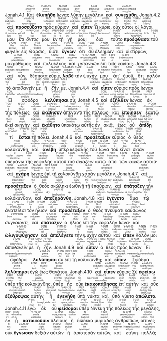 <rt>Jonah.4.1</rt> <RUBY><ruby><ruby>Καὶ<rt>καί</rt></ruby><rt>and;even</rt></ruby><rt>CONJ</rt></RUBY> <RUBY><ruby><ruby><strong>ἐλυπήθη</strong><rt>λυπέω</rt></ruby><rt>grieve</rt></ruby><rt>V-API-3S</rt></RUBY> <RUBY><ruby><ruby>Ιωνας<rt>Ἰωνᾶς</rt></ruby><rt>Iōnas;Ionas</rt></ruby><rt>N-NSM</rt></RUBY> <RUBY><ruby><ruby>λύπην<rt>λύπη</rt></ruby><rt>grief</rt></ruby><rt>N-ASF</rt></RUBY> <RUBY><ruby><ruby>μεγάλην<rt>μέγας</rt></ruby><rt>great;loud</rt></ruby><rt>A-ASF</rt></RUBY> <RUBY><ruby><ruby>καὶ<rt>καί</rt></ruby><rt>and;even</rt></ruby><rt>CONJ</rt></RUBY> <RUBY><ruby><ruby><strong>συνεχύθη.</strong><rt>συγχέω</rt></ruby><rt>confuse;confound</rt></ruby><rt>V-API-3S</rt></RUBY> <rt>Jonah.4.2</rt> <RUBY><ruby><ruby>καὶ<rt>καί</rt></ruby><rt>and;even</rt></ruby><rt>CONJ</rt></RUBY> <RUBY><ruby><ruby><strong>προσεύξατο</strong><rt>προσεύχομαι</rt></ruby><rt>pray</rt></ruby><rt>V-AMI-3S</rt></RUBY> <RUBY><ruby><ruby>πρὸς<rt>πρός</rt></ruby><rt>to;toward</rt></ruby><rt>PREP</rt></RUBY> <RUBY><ruby><ruby>κύριον<rt>κύριος</rt></ruby><rt>lord;master</rt></ruby><rt>N-ASM</rt></RUBY> <RUBY><ruby><ruby>καὶ<rt>καί</rt></ruby><rt>and;even</rt></ruby><rt>CONJ</rt></RUBY> <RUBY><ruby><ruby><strong>εἶπεν</strong><rt>ἔπω</rt></ruby><rt>say;speak</rt></ruby><rt>V-AAI-3S</rt></RUBY> <RUBY><ruby><ruby>Ὦ<rt>ὦ</rt></ruby><rt>oh!</rt></ruby><rt>I</rt></RUBY> <RUBY><ruby><ruby>κύριε,<rt>κύριος</rt></ruby><rt>lord;master</rt></ruby><rt>N-VSM</rt></RUBY> <RUBY><ruby><ruby>οὐχ<rt>οὐ</rt></ruby><rt>not</rt></ruby><rt>D</rt></RUBY> <RUBY><ruby><ruby>οὗτοι<rt>οὗτος</rt></ruby><rt>this;he</rt></ruby><rt>P-NPM</rt></RUBY> <RUBY><ruby><ruby>οἱ<rt>ὁ</rt></ruby><rt>the</rt></ruby><rt>T-NPM</rt></RUBY> <RUBY><ruby><ruby>λόγοι<rt>λόγος</rt></ruby><rt>word;log</rt></ruby><rt>N-NPM</rt></RUBY> <RUBY><ruby><ruby>μου<rt>ἐγώ</rt></ruby><rt>of me;mine</rt></ruby><rt>P-1GS</rt></RUBY> <RUBY><ruby><ruby>ἔτι<rt>ἔτι</rt></ruby><rt>yet;still</rt></ruby><rt>D</rt></RUBY> <RUBY><ruby><ruby><em>ὄντος</em><rt>εἰμί</rt></ruby><rt>be</rt></ruby><rt>V-PAP-GSM</rt></RUBY> <RUBY><ruby><ruby>μου<rt>ἐγώ</rt></ruby><rt>of me;mine</rt></ruby><rt>P-1GS</rt></RUBY> <RUBY><ruby><ruby>ἐν<rt>ἐν</rt></ruby><rt>in</rt></ruby><rt>PREP</rt></RUBY> <RUBY><ruby><ruby>τῇ<rt>ὁ</rt></ruby><rt>the</rt></ruby><rt>T-DSF</rt></RUBY> <RUBY><ruby><ruby>γῇ<rt>γῆ</rt></ruby><rt>earth;land</rt></ruby><rt>N-DSF</rt></RUBY> <RUBY><ruby><ruby>μου;<rt>ἐγώ</rt></ruby><rt>of me;mine</rt></ruby><rt>P-1GS</rt></RUBY> <RUBY><ruby><ruby>διὰ<rt>διά</rt></ruby><rt>through;because of</rt></ruby><rt>PREP</rt></RUBY> <RUBY><ruby><ruby>τοῦτο<rt>οὗτος</rt></ruby><rt>this;he</rt></ruby><rt>P-ASN</rt></RUBY> <RUBY><ruby><ruby><strong>προέφθασα</strong><rt>προφθάνω</rt></ruby><rt>anticipate;spring forth</rt></ruby><rt>V-AAI-1S</rt></RUBY> <RUBY><ruby><ruby>τοῦ<rt>ὁ</rt></ruby><rt>the</rt></ruby><rt>T-GSN</rt></RUBY> <RUBY><ruby><ruby><em>φυγεῖν</em><rt>φεύγω</rt></ruby><rt>flee</rt></ruby><rt>V-AAN</rt></RUBY> <RUBY><ruby><ruby>εἰς<rt>εἰς</rt></ruby><rt>into;for</rt></ruby><rt>PREP</rt></RUBY> <RUBY><ruby><ruby>Θαρσις,<rt>Θαρσις</rt></ruby><rt>Tharsis</rt></ruby><rt>N-AS</rt></RUBY> <RUBY><ruby><ruby>διότι<rt>διότι</rt></ruby><rt>because;that</rt></ruby><rt>CONJ</rt></RUBY> <RUBY><ruby><ruby><strong>ἔγνων</strong><rt>γινώσκω</rt></ruby><rt>know</rt></ruby><rt>V-AAI-1S</rt></RUBY> <RUBY><ruby><ruby>ὅτι<rt>ὅτι</rt></ruby><rt>since;that</rt></ruby><rt>CONJ</rt></RUBY> <RUBY><ruby><ruby>σὺ<rt>σύ</rt></ruby><rt>you</rt></ruby><rt>P-2NS</rt></RUBY> <RUBY><ruby><ruby>ἐλεήμων<rt>ἐλεήμων</rt></ruby><rt>merciful</rt></ruby><rt>A-NSM</rt></RUBY> <RUBY><ruby><ruby>καὶ<rt>καί</rt></ruby><rt>and;even</rt></ruby><rt>CONJ</rt></RUBY> <RUBY><ruby><ruby>οἰκτίρμων,<rt>οἰκτίρμων</rt></ruby><rt>compassionate</rt></ruby><rt>A-NSM</rt></RUBY> <RUBY><ruby><ruby>μακρόθυμος<rt>μακρόθυμος</rt></ruby><rt>patient</rt></ruby><rt>A-NSM</rt></RUBY> <RUBY><ruby><ruby>καὶ<rt>καί</rt></ruby><rt>and;even</rt></ruby><rt>CONJ</rt></RUBY> <RUBY><ruby><ruby>πολυέλεος<rt>πολυέλεος</rt></ruby><rt>very merciful</rt></ruby><rt>A-NSM</rt></RUBY> <RUBY><ruby><ruby>καὶ<rt>καί</rt></ruby><rt>and;even</rt></ruby><rt>CONJ</rt></RUBY> <RUBY><ruby><ruby><em>μετανοῶν</em><rt>μετανοέω</rt></ruby><rt>reconsider;yield</rt></ruby><rt>V-PAP-NSM</rt></RUBY> <RUBY><ruby><ruby>ἐπὶ<rt>ἐπί</rt></ruby><rt>in;on</rt></ruby><rt>PREP</rt></RUBY> <RUBY><ruby><ruby>ταῖς<rt>ὁ</rt></ruby><rt>the</rt></ruby><rt>T-DPF</rt></RUBY> <RUBY><ruby><ruby>κακίαις.<rt>κακία</rt></ruby><rt>badness;vice</rt></ruby><rt>N-DPF</rt></RUBY> <rt>Jonah.4.3</rt> <RUBY><ruby><ruby>καὶ<rt>καί</rt></ruby><rt>and;even</rt></ruby><rt>CONJ</rt></RUBY> <RUBY><ruby><ruby>νῦν,<rt>νῦν</rt></ruby><rt>now;present</rt></ruby><rt>D</rt></RUBY> <RUBY><ruby><ruby>δέσποτα<rt>δεσπότης</rt></ruby><rt>master</rt></ruby><rt>N-VSM</rt></RUBY> <RUBY><ruby><ruby>κύριε,<rt>κύριος</rt></ruby><rt>lord;master</rt></ruby><rt>N-VSM</rt></RUBY> <RUBY><ruby><ruby><strong>λαβὲ</strong><rt>λαμβάνω</rt></ruby><rt>take;get</rt></ruby><rt>V-AAM-2S</rt></RUBY> <RUBY><ruby><ruby>τὴν<rt>ὁ</rt></ruby><rt>the</rt></ruby><rt>T-ASF</rt></RUBY> <RUBY><ruby><ruby>ψυχήν<rt>ψυχή</rt></ruby><rt>soul</rt></ruby><rt>N-ASF</rt></RUBY> <RUBY><ruby><ruby>μου<rt>ἐγώ</rt></ruby><rt>of me;mine</rt></ruby><rt>P-1GS</rt></RUBY> <RUBY><ruby><ruby>ἀπ᾽<rt>ἀπό</rt></ruby><rt>from;away</rt></ruby><rt>PREP</rt></RUBY> <RUBY><ruby><ruby>ἐμοῦ,<rt>ἐγώ</rt></ruby><rt>my</rt></ruby><rt>P-1GS</rt></RUBY> <RUBY><ruby><ruby>ὅτι<rt>ὅτι</rt></ruby><rt>since;that</rt></ruby><rt>CONJ</rt></RUBY> <RUBY><ruby><ruby>καλὸν<rt>καλός</rt></ruby><rt>fine;fair</rt></ruby><rt>A-NSN</rt></RUBY> <RUBY><ruby><ruby>τὸ<rt>ὁ</rt></ruby><rt>the</rt></ruby><rt>T-NSN</rt></RUBY> <RUBY><ruby><ruby><em>ἀποθανεῖν</em><rt>ἀποθνήσκω</rt></ruby><rt>die</rt></ruby><rt>V-AAN</rt></RUBY> <RUBY><ruby><ruby>με<rt>ἐγώ</rt></ruby><rt>me</rt></ruby><rt>P-1AS</rt></RUBY> <RUBY><ruby><ruby>ἢ<rt>ἤ</rt></ruby><rt>or;than</rt></ruby><rt>CONJ</rt></RUBY> <RUBY><ruby><ruby><em>ζῆν</em><rt>ζάω</rt></ruby><rt>live;alive</rt></ruby><rt>V-PAN</rt></RUBY> <RUBY><ruby><ruby>με.<rt>ἐγώ</rt></ruby><rt>me</rt></ruby><rt>P-1AS</rt></RUBY> <rt>Jonah.4.4</rt> <RUBY><ruby><ruby>καὶ<rt>καί</rt></ruby><rt>and;even</rt></ruby><rt>CONJ</rt></RUBY> <RUBY><ruby><ruby><strong>εἶπεν</strong><rt>ἔπω</rt></ruby><rt>say;speak</rt></ruby><rt>V-AAI-3S</rt></RUBY> <RUBY><ruby><ruby>κύριος<rt>κύριος</rt></ruby><rt>lord;master</rt></ruby><rt>N-NSM</rt></RUBY> <RUBY><ruby><ruby>πρὸς<rt>πρός</rt></ruby><rt>to;toward</rt></ruby><rt>PREP</rt></RUBY> <RUBY><ruby><ruby>Ιωναν<rt>Ἰωνᾶς</rt></ruby><rt>Iōnas;Ionas</rt></ruby><rt>N-ASM</rt></RUBY> <RUBY><ruby><ruby>Εἰ<rt>εἰ</rt></ruby><rt>if;whether</rt></ruby><rt>CONJ</rt></RUBY> <RUBY><ruby><ruby>σφόδρα<rt>σφόδρα</rt></ruby><rt>vehemently;tremendously</rt></ruby><rt>D</rt></RUBY> <RUBY><ruby><ruby><strong>λελύπησαι</strong><rt>λυπέω</rt></ruby><rt>grieve</rt></ruby><rt>V-RMI-2S</rt></RUBY> <RUBY><ruby><ruby>σύ;<rt>σύ</rt></ruby><rt>you</rt></ruby><rt>P-2NS</rt></RUBY> <rt>Jonah.4.5</rt> <RUBY><ruby><ruby>καὶ<rt>καί</rt></ruby><rt>and;even</rt></ruby><rt>CONJ</rt></RUBY> <RUBY><ruby><ruby><strong>ἐξῆλθεν</strong><rt>ἐξέρχομαι</rt></ruby><rt>come out;go out</rt></ruby><rt>V-AAI-3S</rt></RUBY> <RUBY><ruby><ruby>Ιωνας<rt>Ἰωνᾶς</rt></ruby><rt>Iōnas;Ionas</rt></ruby><rt>N-NSM</rt></RUBY> <RUBY><ruby><ruby>ἐκ<rt>ἐκ</rt></ruby><rt>from;out of</rt></ruby><rt>PREP</rt></RUBY> <RUBY><ruby><ruby>τῆς<rt>ὁ</rt></ruby><rt>the</rt></ruby><rt>T-GSF</rt></RUBY> <RUBY><ruby><ruby>πόλεως<rt>πόλις</rt></ruby><rt>city</rt></ruby><rt>N-GSF</rt></RUBY> <RUBY><ruby><ruby>καὶ<rt>καί</rt></ruby><rt>and;even</rt></ruby><rt>CONJ</rt></RUBY> <RUBY><ruby><ruby><strong>ἐκάθισεν</strong><rt>καθίζω</rt></ruby><rt>sit down;seat</rt></ruby><rt>V-AAI-3S</rt></RUBY> <RUBY><ruby><ruby>ἀπέναντι<rt>ἀπέναντι</rt></ruby><rt>before;contrary</rt></ruby><rt>PREP</rt></RUBY> <RUBY><ruby><ruby>τῆς<rt>ὁ</rt></ruby><rt>the</rt></ruby><rt>T-GSF</rt></RUBY> <RUBY><ruby><ruby>πόλεως·<rt>πόλις</rt></ruby><rt>city</rt></ruby><rt>N-GSF</rt></RUBY> <RUBY><ruby><ruby>καὶ<rt>καί</rt></ruby><rt>and;even</rt></ruby><rt>CONJ</rt></RUBY> <RUBY><ruby><ruby><strong>ἐποίησεν</strong><rt>ποιέω</rt></ruby><rt>do;make</rt></ruby><rt>V-AAI-3S</rt></RUBY> <RUBY><ruby><ruby>ἑαυτῷ<rt>ἑαυτοῦ</rt></ruby><rt>of himself;his own</rt></ruby><rt>P-DSM</rt></RUBY> <RUBY><ruby><ruby>ἐκεῖ<rt>ἐκεῖ</rt></ruby><rt>there</rt></ruby><rt>D</rt></RUBY> <RUBY><ruby><ruby>σκηνὴν<rt>σκηνή</rt></ruby><rt>tent</rt></ruby><rt>N-ASF</rt></RUBY> <RUBY><ruby><ruby>καὶ<rt>καί</rt></ruby><rt>and;even</rt></ruby><rt>CONJ</rt></RUBY> <RUBY><ruby><ruby><strong>ἐκάθητο</strong><rt>κάθημαι</rt></ruby><rt>sit;settle</rt></ruby><rt>V-IMI-3S</rt></RUBY> <RUBY><ruby><ruby>ὑποκάτω<rt>ὑποκάτω</rt></ruby><rt>underneath</rt></ruby><rt>PREP</rt></RUBY> <RUBY><ruby><ruby>αὐτῆς<rt>αὐτός</rt></ruby><rt>he;him</rt></ruby><rt>P-GSF</rt></RUBY> <RUBY><ruby><ruby>ἐν<rt>ἐν</rt></ruby><rt>in</rt></ruby><rt>PREP</rt></RUBY> <RUBY><ruby><ruby>σκιᾷ,<rt>σκιά</rt></ruby><rt>shadow;shade</rt></ruby><rt>N-DSF</rt></RUBY> <RUBY><ruby><ruby>ἕως<rt>ἕως</rt></ruby><rt>till;until</rt></ruby><rt>PREP</rt></RUBY> <RUBY><ruby><ruby>οὗ<rt>ὅς, ἥ</rt></ruby><rt>who;what</rt></ruby><rt>R-GSM</rt></RUBY> <RUBY><ruby><ruby><strong>ἀπίδῃ</strong><rt>ἀφοράω</rt></ruby><rt>have full view</rt></ruby><rt>V-AAS-3S</rt></RUBY> <RUBY><ruby><ruby>τί<rt>τίς</rt></ruby><rt>who?;what?</rt></ruby><rt>I-ASN</rt></RUBY> <RUBY><ruby><ruby><strong>ἔσται</strong><rt>εἰμί</rt></ruby><rt>be</rt></ruby><rt>V-FMI-3S</rt></RUBY> <RUBY><ruby><ruby>τῇ<rt>ὁ</rt></ruby><rt>the</rt></ruby><rt>T-DSF</rt></RUBY> <RUBY><ruby><ruby>πόλει.<rt>πόλις</rt></ruby><rt>city</rt></ruby><rt>N-DSF</rt></RUBY> <rt>Jonah.4.6</rt> <RUBY><ruby><ruby>καὶ<rt>καί</rt></ruby><rt>and;even</rt></ruby><rt>CONJ</rt></RUBY> <RUBY><ruby><ruby><strong>προσέταξεν</strong><rt>προστάσσω</rt></ruby><rt>ordain;order</rt></ruby><rt>V-AAI-3S</rt></RUBY> <RUBY><ruby><ruby>κύριος<rt>κύριος</rt></ruby><rt>lord;master</rt></ruby><rt>N-NSM</rt></RUBY> <RUBY><ruby><ruby>ὁ<rt>ὁ</rt></ruby><rt>the</rt></ruby><rt>T-NSM</rt></RUBY> <RUBY><ruby><ruby>θεὸς<rt>θεός</rt></ruby><rt>God</rt></ruby><rt>N-NSM</rt></RUBY> <RUBY><ruby><ruby>κολοκύνθῃ,<rt>κολόκυνθα</rt></ruby><rt>gourd</rt></ruby><rt>N-DSF</rt></RUBY> <RUBY><ruby><ruby>καὶ<rt>καί</rt></ruby><rt>and;even</rt></ruby><rt>CONJ</rt></RUBY> <RUBY><ruby><ruby><strong>ἀνέβη</strong><rt>ἀναβαίνω</rt></ruby><rt>step up;ascend</rt></ruby><rt>V-AAI-3S</rt></RUBY> <RUBY><ruby><ruby>ὑπὲρ<rt>ὑπέρ</rt></ruby><rt>over;for</rt></ruby><rt>PREP</rt></RUBY> <RUBY><ruby><ruby>κεφαλῆς<rt>κεφαλή</rt></ruby><rt>head;top</rt></ruby><rt>N-GSF</rt></RUBY> <RUBY><ruby><ruby>τοῦ<rt>ὁ</rt></ruby><rt>the</rt></ruby><rt>T-GSM</rt></RUBY> <RUBY><ruby><ruby>Ιωνα<rt>Ἰωνᾶς</rt></ruby><rt>Iōnas;Ionas</rt></ruby><rt>N-GSM</rt></RUBY> <RUBY><ruby><ruby>τοῦ<rt>ὁ</rt></ruby><rt>the</rt></ruby><rt>T-GSN</rt></RUBY> <RUBY><ruby><ruby><em>εἶναι</em><rt>εἰμί</rt></ruby><rt>be</rt></ruby><rt>V-PAN</rt></RUBY> <RUBY><ruby><ruby>σκιὰν<rt>σκιά</rt></ruby><rt>shadow;shade</rt></ruby><rt>N-ASF</rt></RUBY> <RUBY><ruby><ruby>ὑπεράνω<rt>ὑπεράνω</rt></ruby><rt>up/far above</rt></ruby><rt>D</rt></RUBY> <RUBY><ruby><ruby>τῆς<rt>ὁ</rt></ruby><rt>the</rt></ruby><rt>T-GSF</rt></RUBY> <RUBY><ruby><ruby>κεφαλῆς<rt>κεφαλή</rt></ruby><rt>head;top</rt></ruby><rt>N-GSF</rt></RUBY> <RUBY><ruby><ruby>αὐτοῦ<rt>αὐτός</rt></ruby><rt>he;him</rt></ruby><rt>P-GSM</rt></RUBY> <RUBY><ruby><ruby>τοῦ<rt>ὁ</rt></ruby><rt>the</rt></ruby><rt>T-GSN</rt></RUBY> <RUBY><ruby><ruby><em>σκιάζειν</em><rt>σκιάζω</rt></ruby><rt>overshadow</rt></ruby><rt>V-PAN</rt></RUBY> <RUBY><ruby><ruby>αὐτῷ<rt>αὐτός</rt></ruby><rt>he;him</rt></ruby><rt>P-DSM</rt></RUBY> <RUBY><ruby><ruby>ἀπὸ<rt>ἀπό</rt></ruby><rt>from;away</rt></ruby><rt>PREP</rt></RUBY> <RUBY><ruby><ruby>τῶν<rt>ὁ</rt></ruby><rt>the</rt></ruby><rt>T-GPN</rt></RUBY> <RUBY><ruby><ruby>κακῶν<rt>κακός</rt></ruby><rt>bad;ugly</rt></ruby><rt>A-GPN</rt></RUBY> <RUBY><ruby><ruby>αὐτοῦ·<rt>αὐτός</rt></ruby><rt>he;him</rt></ruby><rt>P-GSM</rt></RUBY> <RUBY><ruby><ruby>καὶ<rt>καί</rt></ruby><rt>and;even</rt></ruby><rt>CONJ</rt></RUBY> <RUBY><ruby><ruby><strong>ἐχάρη</strong><rt>χαίρω</rt></ruby><rt>rejoice;hail</rt></ruby><rt>V-API-3S</rt></RUBY> <RUBY><ruby><ruby>Ιωνας<rt>Ἰωνᾶς</rt></ruby><rt>Iōnas;Ionas</rt></ruby><rt>N-NSM</rt></RUBY> <RUBY><ruby><ruby>ἐπὶ<rt>ἐπί</rt></ruby><rt>in;on</rt></ruby><rt>PREP</rt></RUBY> <RUBY><ruby><ruby>τῇ<rt>ὁ</rt></ruby><rt>the</rt></ruby><rt>T-DSF</rt></RUBY> <RUBY><ruby><ruby>κολοκύνθῃ<rt>κολόκυνθα</rt></ruby><rt>gourd</rt></ruby><rt>N-DSF</rt></RUBY> <RUBY><ruby><ruby>χαρὰν<rt>χαρά</rt></ruby><rt>joy</rt></ruby><rt>N-ASF</rt></RUBY> <RUBY><ruby><ruby>μεγάλην.<rt>μέγας</rt></ruby><rt>great;loud</rt></ruby><rt>A-ASF</rt></RUBY> <rt>Jonah.4.7</rt> <RUBY><ruby><ruby>καὶ<rt>καί</rt></ruby><rt>and;even</rt></ruby><rt>CONJ</rt></RUBY> <RUBY><ruby><ruby><strong>προσέταξεν</strong><rt>προστάσσω</rt></ruby><rt>ordain;order</rt></ruby><rt>V-AAI-3S</rt></RUBY> <RUBY><ruby><ruby>ὁ<rt>ὁ</rt></ruby><rt>the</rt></ruby><rt>T-NSM</rt></RUBY> <RUBY><ruby><ruby>θεὸς<rt>θεός</rt></ruby><rt>God</rt></ruby><rt>N-NSM</rt></RUBY> <RUBY><ruby><ruby>σκώληκι<rt>σκώληξ</rt></ruby><rt>worm</rt></ruby><rt>N-DSM</rt></RUBY> <RUBY><ruby><ruby>ἑωθινῇ<rt>ἑωθινός</rt></ruby><rt>early</rt></ruby><rt>A-DSF</rt></RUBY> <RUBY><ruby><ruby>τῇ<rt>ὁ</rt></ruby><rt>the</rt></ruby><rt>T-DSF</rt></RUBY> <RUBY><ruby><ruby>ἐπαύριον,<rt>ἐπαύριον</rt></ruby><rt>tomorrow;next day</rt></ruby><rt>D</rt></RUBY> <RUBY><ruby><ruby>καὶ<rt>καί</rt></ruby><rt>and;even</rt></ruby><rt>CONJ</rt></RUBY> <RUBY><ruby><ruby><strong>ἐπάταξεν</strong><rt>πατάσσω</rt></ruby><rt>pat;impact</rt></ruby><rt>V-AAI-3S</rt></RUBY> <RUBY><ruby><ruby>τὴν<rt>ὁ</rt></ruby><rt>the</rt></ruby><rt>T-ASF</rt></RUBY> <RUBY><ruby><ruby>κολόκυνθαν,<rt>κολόκυνθα</rt></ruby><rt>gourd</rt></ruby><rt>N-ASF</rt></RUBY> <RUBY><ruby><ruby>καὶ<rt>καί</rt></ruby><rt>and;even</rt></ruby><rt>CONJ</rt></RUBY> <RUBY><ruby><ruby><strong>ἀπεξηράνθη.</strong><rt>ἀποξηραίνω</rt></ruby><rt>dry up</rt></ruby><rt>V-API-3S</rt></RUBY> <rt>Jonah.4.8</rt> <RUBY><ruby><ruby>καὶ<rt>καί</rt></ruby><rt>and;even</rt></ruby><rt>CONJ</rt></RUBY> <RUBY><ruby><ruby><strong>ἐγένετο</strong><rt>γίνομαι</rt></ruby><rt>happen;become</rt></ruby><rt>V-AMI-3S</rt></RUBY> <RUBY><ruby><ruby>ἅμα<rt>ἅμα</rt></ruby><rt>at once;together</rt></ruby><rt>D</rt></RUBY> <RUBY><ruby><ruby>τῷ<rt>ὁ</rt></ruby><rt>the</rt></ruby><rt>T-DSN</rt></RUBY> <RUBY><ruby><ruby><em>ἀνατεῖλαι</em><rt>ἀνατέλλω</rt></ruby><rt>spring up;rise</rt></ruby><rt>V-AAN</rt></RUBY> <RUBY><ruby><ruby>τὸν<rt>ὁ</rt></ruby><rt>the</rt></ruby><rt>T-ASM</rt></RUBY> <RUBY><ruby><ruby>ἥλιον<rt>ἥλιος</rt></ruby><rt>sun</rt></ruby><rt>N-ASM</rt></RUBY> <RUBY><ruby><ruby>καὶ<rt>καί</rt></ruby><rt>and;even</rt></ruby><rt>CONJ</rt></RUBY> <RUBY><ruby><ruby><strong>προσέταξεν</strong><rt>προστάσσω</rt></ruby><rt>ordain;order</rt></ruby><rt>V-AAI-3S</rt></RUBY> <RUBY><ruby><ruby>ὁ<rt>ὁ</rt></ruby><rt>the</rt></ruby><rt>T-NSM</rt></RUBY> <RUBY><ruby><ruby>θεὸς<rt>θεός</rt></ruby><rt>God</rt></ruby><rt>N-NSM</rt></RUBY> <RUBY><ruby><ruby>πνεύματι<rt>πνεῦμα</rt></ruby><rt>spirit;wind</rt></ruby><rt>N-DSN</rt></RUBY> <RUBY><ruby><ruby>καύσωνος<rt>καύσων</rt></ruby><rt>scorching heat</rt></ruby><rt>N-GSM</rt></RUBY> <RUBY><ruby><ruby><em>συγκαίοντι,</em><rt>συγκαίω</rt></ruby><rt>burn up</rt></ruby><rt>V-PAP-DSN</rt></RUBY> <RUBY><ruby><ruby>καὶ<rt>καί</rt></ruby><rt>and;even</rt></ruby><rt>CONJ</rt></RUBY> <RUBY><ruby><ruby><strong>ἐπάταξεν</strong><rt>πατάσσω</rt></ruby><rt>pat;impact</rt></ruby><rt>V-AAI-3S</rt></RUBY> <RUBY><ruby><ruby>ὁ<rt>ὁ</rt></ruby><rt>the</rt></ruby><rt>T-NSM</rt></RUBY> <RUBY><ruby><ruby>ἥλιος<rt>ἥλιος</rt></ruby><rt>sun</rt></ruby><rt>N-NSM</rt></RUBY> <RUBY><ruby><ruby>ἐπὶ<rt>ἐπί</rt></ruby><rt>in;on</rt></ruby><rt>PREP</rt></RUBY> <RUBY><ruby><ruby>τὴν<rt>ὁ</rt></ruby><rt>the</rt></ruby><rt>T-ASF</rt></RUBY> <RUBY><ruby><ruby>κεφαλὴν<rt>κεφαλή</rt></ruby><rt>head;top</rt></ruby><rt>N-ASF</rt></RUBY> <RUBY><ruby><ruby>Ιωνα·<rt>Ἰωνᾶς</rt></ruby><rt>Iōnas;Ionas</rt></ruby><rt>N-GSM</rt></RUBY> <RUBY><ruby><ruby>καὶ<rt>καί</rt></ruby><rt>and;even</rt></ruby><rt>CONJ</rt></RUBY> <RUBY><ruby><ruby><strong>ὠλιγοψύχησεν</strong><rt>ὀλιγοψύχω</rt></ruby><rt>faint</rt></ruby><rt>V-AAI-3S</rt></RUBY> <RUBY><ruby><ruby>καὶ<rt>καί</rt></ruby><rt>and;even</rt></ruby><rt>CONJ</rt></RUBY> <RUBY><ruby><ruby><strong>ἀπελέγετο</strong><rt>ἀπολέγω</rt></ruby><rt>renounce</rt></ruby><rt>V-IMI-3S</rt></RUBY> <RUBY><ruby><ruby>τὴν<rt>ὁ</rt></ruby><rt>the</rt></ruby><rt>T-ASF</rt></RUBY> <RUBY><ruby><ruby>ψυχὴν<rt>ψυχή</rt></ruby><rt>soul</rt></ruby><rt>N-ASF</rt></RUBY> <RUBY><ruby><ruby>αὐτοῦ<rt>αὐτός</rt></ruby><rt>he;him</rt></ruby><rt>P-GSM</rt></RUBY> <RUBY><ruby><ruby>καὶ<rt>καί</rt></ruby><rt>and;even</rt></ruby><rt>CONJ</rt></RUBY> <RUBY><ruby><ruby><strong>εἶπεν</strong><rt>ἔπω</rt></ruby><rt>say;speak</rt></ruby><rt>V-AAI-3S</rt></RUBY> <RUBY><ruby><ruby>Καλόν<rt>καλός</rt></ruby><rt>fine;fair</rt></ruby><rt>A-NSN</rt></RUBY> <RUBY><ruby><ruby>μοι<rt>ἐγώ</rt></ruby><rt>me</rt></ruby><rt>P-1DS</rt></RUBY> <RUBY><ruby><ruby><em>ἀποθανεῖν</em><rt>ἀποθνήσκω</rt></ruby><rt>die</rt></ruby><rt>V-AAN</rt></RUBY> <RUBY><ruby><ruby>με<rt>ἐγώ</rt></ruby><rt>me</rt></ruby><rt>P-1AS</rt></RUBY> <RUBY><ruby><ruby>ἢ<rt>ἤ</rt></ruby><rt>or;than</rt></ruby><rt>CONJ</rt></RUBY> <RUBY><ruby><ruby><em>ζῆν.</em><rt>ζάω</rt></ruby><rt>live;alive</rt></ruby><rt>V-PAN</rt></RUBY> <rt>Jonah.4.9</rt> <RUBY><ruby><ruby>καὶ<rt>καί</rt></ruby><rt>and;even</rt></ruby><rt>CONJ</rt></RUBY> <RUBY><ruby><ruby><strong>εἶπεν</strong><rt>ἔπω</rt></ruby><rt>say;speak</rt></ruby><rt>V-AAI-3S</rt></RUBY> <RUBY><ruby><ruby>ὁ<rt>ὁ</rt></ruby><rt>the</rt></ruby><rt>T-NSM</rt></RUBY> <RUBY><ruby><ruby>θεὸς<rt>θεός</rt></ruby><rt>God</rt></ruby><rt>N-NSM</rt></RUBY> <RUBY><ruby><ruby>πρὸς<rt>πρός</rt></ruby><rt>to;toward</rt></ruby><rt>PREP</rt></RUBY> <RUBY><ruby><ruby>Ιωναν<rt>Ἰωνᾶς</rt></ruby><rt>Iōnas;Ionas</rt></ruby><rt>N-ASM</rt></RUBY> <RUBY><ruby><ruby>Εἰ<rt>εἰ</rt></ruby><rt>if;whether</rt></ruby><rt>CONJ</rt></RUBY> <RUBY><ruby><ruby>σφόδρα<rt>σφόδρα</rt></ruby><rt>vehemently;tremendously</rt></ruby><rt>D</rt></RUBY> <RUBY><ruby><ruby><strong>λελύπησαι</strong><rt>λυπέω</rt></ruby><rt>grieve</rt></ruby><rt>V-RMI-2S</rt></RUBY> <RUBY><ruby><ruby>σὺ<rt>σύ</rt></ruby><rt>you</rt></ruby><rt>P-2NS</rt></RUBY> <RUBY><ruby><ruby>ἐπὶ<rt>ἐπί</rt></ruby><rt>in;on</rt></ruby><rt>PREP</rt></RUBY> <RUBY><ruby><ruby>τῇ<rt>ὁ</rt></ruby><rt>the</rt></ruby><rt>T-DSF</rt></RUBY> <RUBY><ruby><ruby>κολοκύνθῃ;<rt>κολόκυνθα</rt></ruby><rt>gourd</rt></ruby><rt>N-DSF</rt></RUBY> <RUBY><ruby><ruby>καὶ<rt>καί</rt></ruby><rt>and;even</rt></ruby><rt>CONJ</rt></RUBY> <RUBY><ruby><ruby><strong>εἶπεν</strong><rt>ἔπω</rt></ruby><rt>say;speak</rt></ruby><rt>V-AAI-3S</rt></RUBY> <RUBY><ruby><ruby>Σφόδρα<rt>σφόδρα</rt></ruby><rt>vehemently;tremendously</rt></ruby><rt>D</rt></RUBY> <RUBY><ruby><ruby><strong>λελύπημαι</strong><rt>λυπέω</rt></ruby><rt>grieve</rt></ruby><rt>V-RMI-1S</rt></RUBY> <RUBY><ruby><ruby>ἐγὼ<rt>ἐγώ</rt></ruby><rt>I</rt></ruby><rt>P-1NS</rt></RUBY> <RUBY><ruby><ruby>ἕως<rt>ἕως</rt></ruby><rt>till;until</rt></ruby><rt>PREP</rt></RUBY> <RUBY><ruby><ruby>θανάτου.<rt>θάνατος</rt></ruby><rt>death</rt></ruby><rt>N-GSM</rt></RUBY> <rt>Jonah.4.10</rt> <RUBY><ruby><ruby>καὶ<rt>καί</rt></ruby><rt>and;even</rt></ruby><rt>CONJ</rt></RUBY> <RUBY><ruby><ruby><strong>εἶπεν</strong><rt>ἔπω</rt></ruby><rt>say;speak</rt></ruby><rt>V-AAI-3S</rt></RUBY> <RUBY><ruby><ruby>κύριος<rt>κύριος</rt></ruby><rt>lord;master</rt></ruby><rt>N-NSM</rt></RUBY> <RUBY><ruby><ruby>Σὺ<rt>σύ</rt></ruby><rt>you</rt></ruby><rt>P-2NS</rt></RUBY> <RUBY><ruby><ruby><strong>ἐφείσω</strong><rt>φείδομαι</rt></ruby><rt>spare;refrain</rt></ruby><rt>V-AMI-2S</rt></RUBY> <RUBY><ruby><ruby>ὑπὲρ<rt>ὑπέρ</rt></ruby><rt>over;for</rt></ruby><rt>PREP</rt></RUBY> <RUBY><ruby><ruby>τῆς<rt>ὁ</rt></ruby><rt>the</rt></ruby><rt>T-GSF</rt></RUBY> <RUBY><ruby><ruby>κολοκύνθης,<rt>κολόκυνθα</rt></ruby><rt>gourd</rt></ruby><rt>N-GSF</rt></RUBY> <RUBY><ruby><ruby>ὑπὲρ<rt>ὑπέρ</rt></ruby><rt>over;for</rt></ruby><rt>PREP</rt></RUBY> <RUBY><ruby><ruby>ἧς<rt>ὅς, ἥ</rt></ruby><rt>who;what</rt></ruby><rt>R-GSF</rt></RUBY> <RUBY><ruby><ruby>οὐκ<rt>οὐ</rt></ruby><rt>not</rt></ruby><rt>D</rt></RUBY> <RUBY><ruby><ruby><strong>ἐκακοπάθησας</strong><rt>κακοπαθέω</rt></ruby><rt>experience bad;suffer</rt></ruby><rt>V-AAI-2S</rt></RUBY> <RUBY><ruby><ruby>ἐπ᾽<rt>ἐπί</rt></ruby><rt>in;on</rt></ruby><rt>PREP</rt></RUBY> <RUBY><ruby><ruby>αὐτὴν<rt>αὐτός</rt></ruby><rt>he;him</rt></ruby><rt>P-ASF</rt></RUBY> <RUBY><ruby><ruby>καὶ<rt>καί</rt></ruby><rt>and;even</rt></ruby><rt>CONJ</rt></RUBY> <RUBY><ruby><ruby>οὐκ<rt>οὐ</rt></ruby><rt>not</rt></ruby><rt>D</rt></RUBY> <RUBY><ruby><ruby><strong>ἐξέθρεψας</strong><rt>ἐκτρέφω</rt></ruby><rt>cherish;nourish</rt></ruby><rt>V-AAI-2S</rt></RUBY> <RUBY><ruby><ruby>αὐτήν,<rt>αὐτός</rt></ruby><rt>he;him</rt></ruby><rt>P-ASF</rt></RUBY> <RUBY><ruby><ruby>ἣ<rt>ὅς, ἥ</rt></ruby><rt>who;what</rt></ruby><rt>R-NSF</rt></RUBY> <RUBY><ruby><ruby><strong>ἐγενήθη</strong><rt>γίνομαι</rt></ruby><rt>happen;become</rt></ruby><rt>V-API-3S</rt></RUBY> <RUBY><ruby><ruby>ὑπὸ<rt>ὑπό</rt></ruby><rt>under;by</rt></ruby><rt>PREP</rt></RUBY> <RUBY><ruby><ruby>νύκτα<rt>νύξ</rt></ruby><rt>night</rt></ruby><rt>N-ASF</rt></RUBY> <RUBY><ruby><ruby>καὶ<rt>καί</rt></ruby><rt>and;even</rt></ruby><rt>CONJ</rt></RUBY> <RUBY><ruby><ruby>ὑπὸ<rt>ὑπό</rt></ruby><rt>under;by</rt></ruby><rt>PREP</rt></RUBY> <RUBY><ruby><ruby>νύκτα<rt>νύξ</rt></ruby><rt>night</rt></ruby><rt>N-ASF</rt></RUBY> <RUBY><ruby><ruby><strong>ἀπώλετο.</strong><rt>ἀπόλλυμι</rt></ruby><rt>destroy;lose</rt></ruby><rt>V-AMI-3S</rt></RUBY> <rt>Jonah.4.11</rt> <RUBY><ruby><ruby>ἐγὼ<rt>ἐγώ</rt></ruby><rt>I</rt></ruby><rt>P-1NS</rt></RUBY> <RUBY><ruby><ruby>δὲ<rt>δέ</rt></ruby><rt>though;while</rt></ruby><rt>X</rt></RUBY> <RUBY><ruby><ruby>οὐ<rt>οὐ</rt></ruby><rt>not</rt></ruby><rt>D</rt></RUBY> <RUBY><ruby><ruby><strong>φείσομαι</strong><rt>φείδομαι</rt></ruby><rt>spare;refrain</rt></ruby><rt>V-FMI-1S</rt></RUBY> <RUBY><ruby><ruby>ὑπὲρ<rt>ὑπέρ</rt></ruby><rt>over;for</rt></ruby><rt>PREP</rt></RUBY> <RUBY><ruby><ruby>Νινευη<rt>Νινευΐ</rt></ruby><rt>Nineuΐ;Ninei</rt></ruby><rt>N-GSF</rt></RUBY> <RUBY><ruby><ruby>τῆς<rt>ὁ</rt></ruby><rt>the</rt></ruby><rt>T-GSF</rt></RUBY> <RUBY><ruby><ruby>πόλεως<rt>πόλις</rt></ruby><rt>city</rt></ruby><rt>N-GSF</rt></RUBY> <RUBY><ruby><ruby>τῆς<rt>ὁ</rt></ruby><rt>the</rt></ruby><rt>T-GSF</rt></RUBY> <RUBY><ruby><ruby>μεγάλης,<rt>μέγας</rt></ruby><rt>great;loud</rt></ruby><rt>A-GSF</rt></RUBY> <RUBY><ruby><ruby>ἐν<rt>ἐν</rt></ruby><rt>in</rt></ruby><rt>PREP</rt></RUBY> <RUBY><ruby><ruby>ᾗ<rt>ὅς, ἥ</rt></ruby><rt>who;what</rt></ruby><rt>R-DSF</rt></RUBY> <RUBY><ruby><ruby><strong>κατοικοῦσιν</strong><rt>κατοικέω</rt></ruby><rt>settle</rt></ruby><rt>V-PAI-3P</rt></RUBY> <RUBY><ruby><ruby>πλείους<rt>πλείων</rt></ruby><rt>more;majority</rt></ruby><rt>A-NPM</rt></RUBY> <RUBY><ruby><ruby>ἢ<rt>ἤ</rt></ruby><rt>or;than</rt></ruby><rt>CONJ</rt></RUBY> <RUBY><ruby><ruby>δώδεκα<rt>δώδεκα</rt></ruby><rt>twelve</rt></ruby><rt>M</rt></RUBY> <RUBY><ruby><ruby>μυριάδες<rt>μυριάς</rt></ruby><rt>myriad</rt></ruby><rt>N-NPF</rt></RUBY> <RUBY><ruby><ruby>ἀνθρώπων,<rt>ἄνθρωπος</rt></ruby><rt>person;human</rt></ruby><rt>N-GPM</rt></RUBY> <RUBY><ruby><ruby>οἵτινες<rt>ὅστις, ἥτις</rt></ruby><rt>who;that</rt></ruby><rt>R-NPM</rt></RUBY> <RUBY><ruby><ruby>οὐκ<rt>οὐ</rt></ruby><rt>not</rt></ruby><rt>D</rt></RUBY> <RUBY><ruby><ruby><strong>ἔγνωσαν</strong><rt>γινώσκω</rt></ruby><rt>know</rt></ruby><rt>V-AAI-3P</rt></RUBY> <RUBY><ruby><ruby>δεξιὰν<rt>δεξιός</rt></ruby><rt>right</rt></ruby><rt>A-ASF</rt></RUBY> <RUBY><ruby><ruby>αὐτῶν<rt>αὐτός</rt></ruby><rt>he;him</rt></ruby><rt>P-GPM</rt></RUBY> <RUBY><ruby><ruby>ἢ<rt>ἤ</rt></ruby><rt>or;than</rt></ruby><rt>CONJ</rt></RUBY> <RUBY><ruby><ruby>ἀριστερὰν<rt>ἀριστερός</rt></ruby><rt>left</rt></ruby><rt>A-ASF</rt></RUBY> <RUBY><ruby><ruby>αὐτῶν,<rt>αὐτός</rt></ruby><rt>he;him</rt></ruby><rt>P-GPM</rt></RUBY> <RUBY><ruby><ruby>καὶ<rt>καί</rt></ruby><rt>and;even</rt></ruby><rt>CONJ</rt></RUBY> <RUBY><ruby><ruby>κτήνη<rt>κτῆνος</rt></ruby><rt>livestock;animal</rt></ruby><rt>N-NPN</rt></RUBY> <RUBY><ruby><ruby>πολλά;<rt>πολύς</rt></ruby><rt>much;many</rt></ruby><rt>A-NPN</rt></RUBY>
